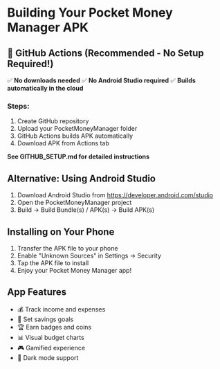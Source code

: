 # Building Your Pocket Money Manager APK

## 🚀 GitHub Actions (Recommended - No Setup Required!)

✅ **No downloads needed**
✅ **No Android Studio required**
✅ **Builds automatically in the cloud**

### Steps:
1. Create GitHub repository
2. Upload your PocketMoneyManager folder
3. GitHub Actions builds APK automatically
4. Download APK from Actions tab

**See GITHUB_SETUP.md for detailed instructions**

## Alternative: Using Android Studio
1. Download Android Studio from https://developer.android.com/studio
2. Open the PocketMoneyManager project
3. Build → Build Bundle(s) / APK(s) → Build APK(s)

## Installing on Your Phone
1. Transfer the APK file to your phone
2. Enable "Unknown Sources" in Settings → Security
3. Tap the APK file to install
4. Enjoy your Pocket Money Manager app!

## App Features
- 💰 Track income and expenses
- 🎯 Set savings goals
- 🏆 Earn badges and coins
- 📊 Visual budget charts
- 🎮 Gamified experience
- 🌙 Dark mode support